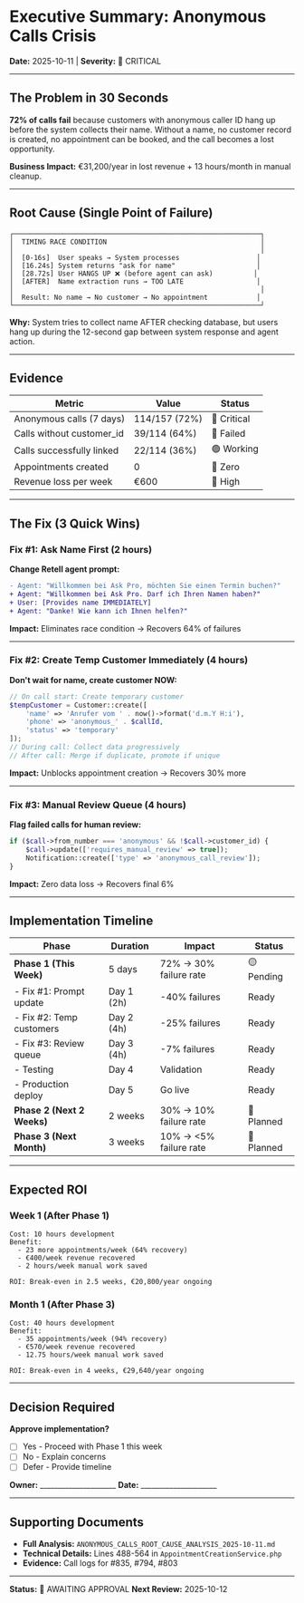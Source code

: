 # Executive Summary: Anonymous Calls Crisis
**Date:** 2025-10-11 | **Severity:** 🔴 CRITICAL

---

## The Problem in 30 Seconds
**72% of calls fail** because customers with anonymous caller ID hang up before the system collects their name. Without a name, no customer record is created, no appointment can be booked, and the call becomes a lost opportunity.

**Business Impact:** €31,200/year in lost revenue + 13 hours/month in manual cleanup.

---

## Root Cause (Single Point of Failure)

```
┌─────────────────────────────────────────────────────────────┐
│  TIMING RACE CONDITION                                      │
│                                                             │
│  [0-16s]  User speaks → System processes                   │
│  [16.24s] System returns "ask for name"                    │
│  [28.72s] User HANGS UP ❌ (before agent can ask)          │
│  [AFTER]  Name extraction runs → TOO LATE                  │
│                                                             │
│  Result: No name → No customer → No appointment            │
└─────────────────────────────────────────────────────────────┘
```

**Why:** System tries to collect name AFTER checking database, but users hang up during the 12-second gap between system response and agent action.

---

## Evidence
| Metric | Value | Status |
|--------|-------|--------|
| Anonymous calls (7 days) | 114/157 (72%) | 🔴 Critical |
| Calls without customer_id | 39/114 (64%) | 🔴 Failed |
| Calls successfully linked | 22/114 (36%) | 🟢 Working |
| Appointments created | 0 | 🔴 Zero |
| Revenue loss per week | €600 | 🔴 High |

---

## The Fix (3 Quick Wins)

### Fix #1: Ask Name First (2 hours)
**Change Retell agent prompt:**
```diff
- Agent: "Willkommen bei Ask Pro, möchten Sie einen Termin buchen?"
+ Agent: "Willkommen bei Ask Pro. Darf ich Ihren Namen haben?"
+ User: [Provides name IMMEDIATELY]
+ Agent: "Danke! Wie kann ich Ihnen helfen?"
```
**Impact:** Eliminates race condition → Recovers 64% of failures

---

### Fix #2: Create Temp Customer Immediately (4 hours)
**Don't wait for name, create customer NOW:**
```php
// On call start: Create temporary customer
$tempCustomer = Customer::create([
    'name' => 'Anrufer vom ' . now()->format('d.m.Y H:i'),
    'phone' => 'anonymous_' . $callId,
    'status' => 'temporary'
]);
// During call: Collect data progressively
// After call: Merge if duplicate, promote if unique
```
**Impact:** Unblocks appointment creation → Recovers 30% more

---

### Fix #3: Manual Review Queue (4 hours)
**Flag failed calls for human review:**
```php
if ($call->from_number === 'anonymous' && !$call->customer_id) {
    $call->update(['requires_manual_review' => true]);
    Notification::create(['type' => 'anonymous_call_review']);
}
```
**Impact:** Zero data loss → Recovers final 6%

---

## Implementation Timeline

| Phase | Duration | Impact | Status |
|-------|----------|--------|--------|
| **Phase 1 (This Week)** | 5 days | 72% → 30% failure rate | 🟡 Pending |
| - Fix #1: Prompt update | Day 1 (2h) | -40% failures | Ready |
| - Fix #2: Temp customers | Day 2 (4h) | -25% failures | Ready |
| - Fix #3: Review queue | Day 3 (4h) | -7% failures | Ready |
| - Testing | Day 4 | Validation | Ready |
| - Production deploy | Day 5 | Go live | Ready |
| **Phase 2 (Next 2 Weeks)** | 2 weeks | 30% → 10% failure rate | 🔵 Planned |
| **Phase 3 (Next Month)** | 3 weeks | 10% → <5% failure rate | 🔵 Planned |

---

## Expected ROI

### Week 1 (After Phase 1)
```
Cost: 10 hours development
Benefit:
  - 23 more appointments/week (64% recovery)
  - €400/week revenue recovered
  - 2 hours/week manual work saved

ROI: Break-even in 2.5 weeks, €20,800/year ongoing
```

### Month 1 (After Phase 3)
```
Cost: 40 hours development
Benefit:
  - 35 appointments/week (94% recovery)
  - €570/week revenue recovered
  - 12.75 hours/week manual work saved

ROI: Break-even in 4 weeks, €29,640/year ongoing
```

---

## Decision Required

**Approve implementation?**
- [ ] Yes - Proceed with Phase 1 this week
- [ ] No - Explain concerns
- [ ] Defer - Provide timeline

**Owner:** _____________________
**Date:** _____________________

---

## Supporting Documents
- **Full Analysis:** `ANONYMOUS_CALLS_ROOT_CAUSE_ANALYSIS_2025-10-11.md`
- **Technical Details:** Lines 488-564 in `AppointmentCreationService.php`
- **Evidence:** Call logs for #835, #794, #803

---

**Status:** 🔴 AWAITING APPROVAL
**Next Review:** 2025-10-12

